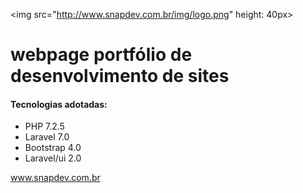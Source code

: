 <img src="http://www.snapdev.com.br/img/logo.png" height: 40px>

<h1> webpage portfólio de desenvolvimento de sites </h1>

<h4>Tecnologias adotadas:</h4>

<ul>
    <li>PHP 7.2.5</li>
    <li>Laravel 7.0</li>
    <li>Bootstrap 4.0</li>
    <li>Laravel/ui 2.0</li>
</ul>

<a href="www.snapdev.com.br"> www.snapdev.com.br </a>
